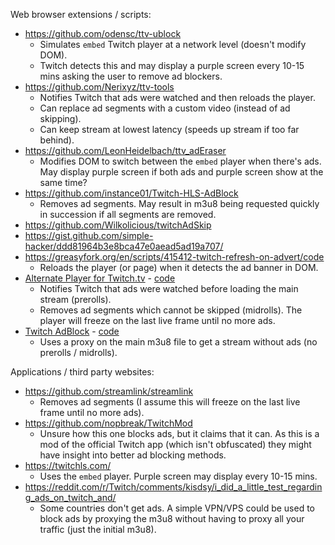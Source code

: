 Web browser extensions / scripts:

- https://github.com/odensc/ttv-ublock
  - Simulates `embed` Twitch player at a network level (doesn't modify DOM).
  - Twitch detects this and may display a purple screen every 10-15 mins asking the user to remove ad blockers.
- https://github.com/Nerixyz/ttv-tools
  - Notifies Twitch that ads were watched and then reloads the player.
  - Can replace ad segments with a custom video (instead of ad skipping).
  - Can keep stream at lowest latency (speeds up stream if too far behind).
- https://github.com/LeonHeidelbach/ttv_adEraser
  - Modifies DOM to switch between the `embed` player when there's ads. May display purple screen if both ads and purple screen show at the same time?
- https://github.com/instance01/Twitch-HLS-AdBlock
  - Removes ad segments. May result in m3u8 being requested quickly in succession if all segments are removed.
- https://github.com/Wilkolicious/twitchAdSkip
- https://gist.github.com/simple-hacker/ddd81964b3e8bca47e0aead5ad19a707/
- https://greasyfork.org/en/scripts/415412-twitch-refresh-on-advert/code
  - Reloads the player (or page) when it detects the ad banner in DOM.
- [Alternate Player for Twitch.tv](https://chrome.google.com/webstore/detail/bhplkbgoehhhddaoolmakpocnenplmhf) - [code](https://robwu.nl/crxviewer/?crx=bhplkbgoehhhddaoolmakpocnenplmhf&qf=player.js)
  - Notifies Twitch that ads were watched before loading the main stream (prerolls).
  - Removes ad segments which cannot be skipped (midrolls). The player will freeze on the last live frame until no more ads.
- [Twitch AdBlock](https://addons.mozilla.org/en-GB/firefox/addon/twitch-adblock/) - [code](https://robwu.nl/crxviewer/?crx=https%3A%2F%2Faddons.mozilla.org%2Fen-GB%2Ffirefox%2Faddon%2Ftwitch-adblock%2F&qf=js/background.js)
  - Uses a proxy on the main m3u8 file to get a stream without ads (no prerolls / midrolls).

Applications / third party websites:
- https://github.com/streamlink/streamlink
  - Removes ad segments (I assume this will freeze on the last live frame until no more ads).
- https://github.com/nopbreak/TwitchMod
  - Unsure how this one blocks ads, but it claims that it can. As this is a mod of the official Twitch app (which isn't obfuscated) they might have insight into better ad blocking methods.
- https://twitchls.com/
  - Uses the `embed` player. Purple screen may display every 10-15 mins.
- https://reddit.com/r/Twitch/comments/kisdsy/i_did_a_little_test_regarding_ads_on_twitch_and/
  - Some countries don't get ads. A simple VPN/VPS could be used to block ads by proxying the m3u8 without having to proxy all your traffic (just the initial m3u8).

